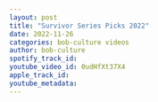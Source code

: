 ```yaml
---
layout: post
title: "Survivor Series Picks 2022"
date: 2022-11-26
categories: bob-culture videos
author: bob-culture
spotify_track_id: 
youtube_video_id: 0udHfXt37X4
apple_track_id: 
youtube_metadata: 
---
```

